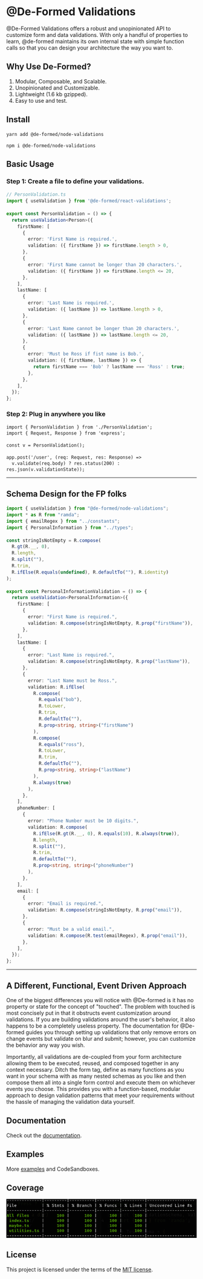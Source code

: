 # @De-Formed Validations

@De-Formed Validations offers a robust and unopinionated API to customize form and data validations. With only a handful of properties to learn, @de-formed maintains its own internal state with simple function calls so that you can design your architecture the way you want to.

## Why Use De-Formed?

1. Modular, Composable, and Scalable.
2. Unopinionated and Customizable.
3. Lightweight (1.6 kb gzipped).
3. Easy to use and test.

## Install
```
yarn add @de-formed/node-validations
```
```
npm i @de-formed/node-validations
```
## Basic Usage

### Step 1: Create a file to define your validations.
```ts
// PersonValidation.ts
import { useValidation } from '@de-formed/react-validations';

export const PersonValidation = () => {
  return useValidation<Person>({
    firstName: [
      {
        error: 'First Name is required.',
        validation: ({ firstName }) => firstName.length > 0,
      },
      {
        error: 'First Name cannot be longer than 20 characters.',
        validation: ({ firstName }) => firstName.length <= 20,
      },
    ],
    lastName: [
      {
        error: 'Last Name is required.',
        validation: ({ lastName }) => lastName.length > 0,
      },
      {
        error: 'Last Name cannot be longer than 20 characters.',
        validation: ({ lastName }) => lastName.length <= 20,
      },
      {
        error: 'Must be Ross if fist name is Bob.',
        validation: ({ firstName, lastName }) => {
          return firstName === 'Bob' ? lastName === 'Ross' : true;
        },
      },
    ],
  });
};
```

### Step 2: Plug in anywhere you like
```tsx
import { PersonValidation } from './PersonValidation';
import { Request, Response } from 'express';

const v = PersonValidation();

app.post('/user', (req: Request, res: Response) =>
  v.validate(req.body) ? res.status(200) : res.json(v.validationState));
```

***

## Schema Design for the FP folks
```ts
import { useValidation } from "@de-formed/node-validations";
import * as R from "ramda";
import { emailRegex } from "../constants";
import { PersonalInformation } from "../types";

const stringIsNotEmpty = R.compose(
  R.gt(R.__, 0),
  R.length,
  R.split(""),
  R.trim,
  R.ifElse(R.equals(undefined), R.defaultTo(""), R.identity)
);

export const PersonalInformationValidation = () => {
  return useValidation<PersonalInformation>({
    firstName: [
      {
        error: "First Name is required.",
        validation: R.compose(stringIsNotEmpty, R.prop("firstName")),
      },
    ],
    lastName: [
      {
        error: "Last Name is required.",
        validation: R.compose(stringIsNotEmpty, R.prop("lastName")),
      },
      {
        error: "Last Name must be Ross.",
        validation: R.ifElse(
          R.compose(
            R.equals("bob"),
            R.toLower,
            R.trim,
            R.defaultTo(""),
            R.prop<string, string>("firstName")
          ),
          R.compose(
            R.equals("ross"),
            R.toLower,
            R.trim,
            R.defaultTo(""),
            R.prop<string, string>("lastName")
          ),
          R.always(true)
        ),
      },
    ],
    phoneNumber: [
      {
        error: "Phone Number must be 10 digits.",
        validation: R.compose(
          R.ifElse(R.gt(R.__, 0), R.equals(10), R.always(true)),
          R.length,
          R.split(""),
          R.trim,
          R.defaultTo(""),
          R.prop<string, string>("phoneNumber")
        ),
      },
    ],
    email: [
      {
        error: "Email is required.",
        validation: R.compose(stringIsNotEmpty, R.prop("email")),
      },
      {
        error: "Must be a valid email.",
        validation: R.compose(R.test(emailRegex), R.prop("email")),
      },
    ],
  });
};
```

***

## A Different, Functional, Event Driven Approach
One of the biggest differences you will notice with @De-formed is it has no property or state for the concept of "touched". The problem with touched is most concisely put in that it obstructs event customization around validations. If you are building validations around the user's behavior, it also happens to be a completely useless property. The documentation for @De-formed guides you through setting up validations that only remove errors on change events but validate on blur and submit; however, you can customize the behavior any way you wish.

Importantly, all validations are de-coupled from your form architecture allowing them to be executed, reused, and composed together in any context necessary. Ditch the form tag, define as many functions as you want in your schema with as many nested schemas as you like and then compose them all into a single form control and execute them on whichever events you choose. This provides you with a function-based, modular approach to design validation patterns that meet your requirements without the hassle of managing the validation data yourself.

## Documentation

Check out the [documentation](https://github.com/prescottbreeden/de-formed-validations-react/wiki/Docs).

## Examples

More [examples](https://github.com/prescottbreeden/de-formed-validations-react/wiki/Examples) and CodeSandboxes.

## Coverage
![coverage](https://github.com/prescottbreeden/de-formed-validations-react/blob/master/coverage.png?raw=true)

## License

This project is licensed under the terms of the [MIT license](/LICENSE).
